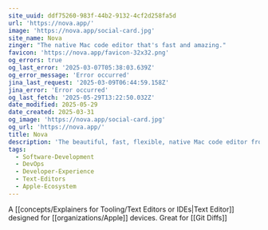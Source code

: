 ```yaml
---
site_uuid: ddf75260-983f-44b2-9132-4cf2d258fa5d
url: 'https://nova.app/'
image: 'https://nova.app/social-card.jpg'
site_name: Nova
zinger: "The native Mac code editor that's fast and amazing."
favicon: 'https://nova.app/favicon-32x32.png'
og_errors: true
og_last_error: '2025-03-07T05:38:03.639Z'
og_error_message: 'Error occurred'
jina_last_request: '2025-03-09T06:44:59.158Z'
jina_error: 'Error occurred'
og_last_fetch: '2025-05-29T13:22:50.032Z'
date_modified: 2025-05-29
date_created: 2025-03-31
og_image: 'https://nova.app/social-card.jpg'
og_url: 'https://nova.app/'
title: Nova
description: 'The beautiful, fast, flexible, native Mac code editor from Panic.'
tags:
  - Software-Development
  - DevOps
  - Developer-Experience
  - Text-Editors
  - Apple-Ecosystem
---
```


A [[concepts/Explainers for Tooling/Text Editors or IDEs|Text Editor]] designed for [[organizations/Apple]] devices. Great for [[Git Diffs]]

